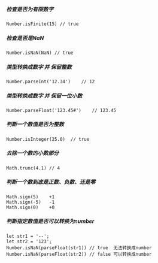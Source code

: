 ##### 检查是否为有限数字
    Number.isFinite(15) // true
    
##### 检查是否是NaN
    Number.isNaN(NaN) // true
    
##### 类型转换成数字 并 保留整数
    Number.parseInt('12.34')    // 12
    
##### 类型转换成数字 并 保留一位小数
    Number.parseFloat('123.45#')    // 123.45
    
##### 判断一个数值是否为整数
    Number.isInteger(25.0)  // true
    
##### 去除一个数的小数部分
    Math.trunc(4.1) // 4
    
##### 判断一个数到底是正数、负数、还是零
    Math.sign(5)    +1
    Math.sign(-5)   -1
    Math.sign(0)    +0

##### 判断指定数值是否可以转换为number
    let str1 = '--';
    let str2 = '123';
    Number.isNaN(parseFloat(str1)) // true  无法转换成number
    Number.isNaN(parseFloat(str2)) // false 可以转换成number